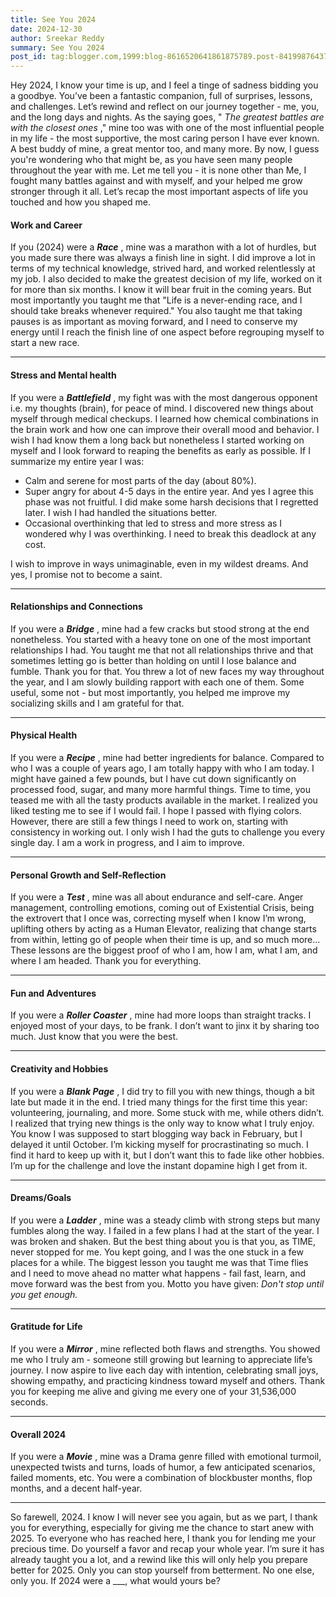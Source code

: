 ```yaml
---
title: See You 2024
date: 2024-12-30
author: Sreekar Reddy
summary: See You 2024
post_id: tag:blogger.com,1999:blog-8616520641861875789.post-8419987643756136310
---
```


  

Hey 2024,
I know your time is up, and I feel a tinge of sadness bidding you a goodbye. You’ve been a fantastic companion, full of surprises, lessons, and challenges. Let’s rewind and reflect on our journey together - me, you, and the long days and nights.
As the saying goes, " _The greatest battles are with the closest ones_ ," mine too was with one of the most influential people in my life - the most supportive, the most caring person I have ever known. A best buddy of mine, a great mentor too, and many more. By now, I guess you're wondering who that might be, as you have seen many people throughout the year with me. Let me tell you - it is none other than Me, I fought many battles against and with myself, and your helped me grow stronger through it all.
Let’s recap the most important aspects of life you touched and how you shaped me.
####   

#### Work and Career
If you (2024) were a **_Race_** , mine was a marathon with a lot of hurdles, but you made sure there was always a finish line in sight.
I did improve a lot in terms of my technical knowledge, strived hard, and worked relentlessly at my job. I also decided to make the greatest decision of my life, worked on it for more than six months. I know it will bear fruit in the coming years.
But most importantly you taught me that "Life is a never-ending race, and I should take breaks whenever required." You also taught me that taking pauses is as important as moving forward, and I need to conserve my energy until I reach the finish line of one aspect before regrouping myself to start a new race.
* * *
#### Stress and Mental health 
If you were a **_Battlefield_** , my fight was with the most dangerous opponent i.e. my thoughts (brain), for peace of mind.
I discovered new things about myself through medical checkups. I learned how chemical combinations in the brain work and how one can improve their overall mood and behavior. I wish I had know them a long back but nonetheless I started working on myself and I look forward to reaping the benefits as early as possible.
If I summarize my entire year I was:
  * Calm and serene for most parts of the day (about 80%).
  * Super angry for about 4-5 days in the entire year. And yes I agree this phase was not fruitful. I did make some harsh decisions that I regretted later. I wish I had handled the situations better.
  * Occasional overthinking that led to stress and more stress as I wondered why I was overthinking. I need to break this deadlock at any cost. 


I wish to improve in ways unimaginable, even in my wildest dreams. And yes, I promise not to become a saint.
* * *
#### Relationships and Connections 
If you were a **_Bridge_** , mine had a few cracks but stood strong at the end nonetheless.
You started with a heavy tone on one of the most important relationships I had. You taught me that not all relationships thrive and that sometimes letting go is better than holding on until I lose balance and fumble. Thank you for that.
You threw a lot of new faces my way throughout the year, and I am slowly building rapport with each one of them. Some useful, some not - but most importantly, you helped me improve my socializing skills and I am grateful for that.
* * *
#### Physical Health
If you were a **_Recipe_** , mine had better ingredients for balance.
Compared to who I was a couple of years ago, I am totally happy with who I am today. I might have gained a few pounds, but I have cut down significantly on processed food, sugar, and many more harmful things.
Time to time, you teased me with all the tasty products available in the market. I realized you liked testing me to see if I would fail. I hope I passed with flying colors.
However, there are still a few things I need to work on, starting with consistency in working out. I only wish I had the guts to challenge you every single day. I am a work in progress, and I aim to improve.
* * *
#### Personal Growth and Self-Reflection
If you were a **_Test_** , mine was all about endurance and self-care.
Anger management, controlling emotions, coming out of Existential Crisis, being the extrovert that I once was, correcting myself when I know I’m wrong, uplifting others by acting as a Human Elevator, realizing that change starts from within, letting go of people when their time is up, and so much more...
These lessons are the biggest proof of who I am, how I am, what I am, and where I am headed. Thank you for everything.
* * *
#### Fun and Adventures
If you were a **_Roller Coaster_** , mine had more loops than straight tracks.
I enjoyed most of your days, to be frank. I don’t want to jinx it by sharing too much. Just know that you were the best.
* * *
#### Creativity and Hobbies
If you were a **_Blank Page_** , I did try to fill you with new things, though a bit late but made it in the end.
I tried many things for the first time this year: volunteering, journaling, and more. Some stuck with me, while others didn’t. I realized that trying new things is the only way to know what I truly enjoy.
You know I was supposed to start blogging way back in February, but I delayed it until October. I’m kicking myself for procrastinating so much. I find it hard to keep up with it, but I don’t want this to fade like other hobbies. I’m up for the challenge and love the instant dopamine high I get from it.
* * *
#### Dreams/Goals
If you were a **_Ladder_** , mine was a steady climb with strong steps but many fumbles along the way.
I failed in a few plans I had at the start of the year. I was broken and shaken. But the best thing about you is that you, as TIME, never stopped for me. You kept going, and I was the one stuck in a few places for a while.
The biggest lesson you taught me was that Time flies and I need to move ahead no matter what happens - fail fast, learn, and move forward was the best from you.
Motto you have given: _Don't stop until you get enough._
* * *
#### Gratitude for Life 
If you were a **_Mirror_** , mine reflected both flaws and strengths.
You showed me who I truly am - someone still growing but learning to appreciate life’s journey.
I now aspire to live each day with intention, celebrating small joys, showing empathy, and practicing kindness toward myself and others.
Thank you for keeping me alive and giving me every one of your 31,536,000 seconds.
* * *
#### Overall 2024
If you were a **_Movie_** , mine was a Drama genre filled with emotional turmoil, unexpected twists and turns, loads of humor, a few anticipated scenarios, failed moments, etc.
You were a combination of blockbuster months, flop months, and a decent half-year.
* * *
So farewell, 2024. I know I will never see you again, but as we part, I thank you for everything, especially for giving me the chance to start anew with 2025.
To everyone who has reached here, I thank you for lending me your precious time. Do yourself a favor and recap your whole year. I’m sure it has already taught you a lot, and a rewind like this will only help you prepare better for 2025. Only you can stop yourself from betterment. No one else, only you.
If 2024 were a ___, what would yours be?
